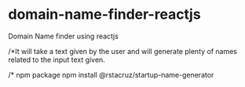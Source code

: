 # domain-name-finder-reactjs
Domain Name finder using reactjs 

/*It will take a text given by the user and will generate plenty of names related to the input text given.


/* npm package 
npm install @rstacruz/startup-name-generator
